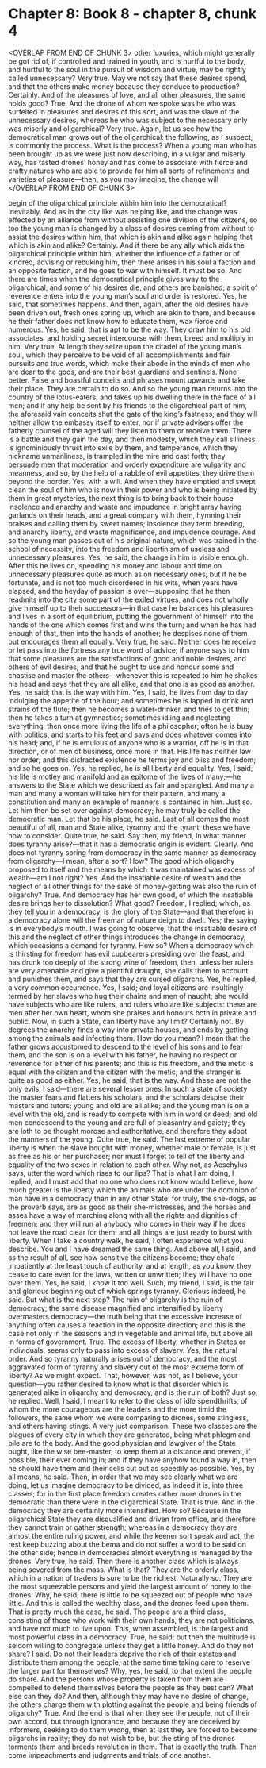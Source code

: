 # Chapter 8: Book 8 - chapter 8, chunk 4

<OVERLAP FROM END OF CHUNK 3>
other luxuries, which might generally be got rid of, if controlled and trained in youth, and is hurtful to the body, and hurtful to the soul in the pursuit of wisdom and virtue, may be rightly called unnecessary? Very true. May we not say that these desires spend, and that the others make money because they conduce to production? Certainly. And of the pleasures of love, and all other pleasures, the same holds good? True. And the drone of whom we spoke was he who was surfeited in pleasures and desires of this sort, and was the slave of the unnecessary desires, whereas he who was subject to the necessary only was miserly and oligarchical? Very true. Again, let us see how the democratical man grows out of the oligarchical: the following, as I suspect, is commonly the process. What is the process? When a young man who has been brought up as we were just now describing, in a vulgar and miserly way, has tasted drones’ honey and has come to associate with fierce and crafty natures who are able to provide for him all sorts of refinements and varieties of pleasure⁠—then, as you may imagine, the change will
</OVERLAP FROM END OF CHUNK 3>

begin of the oligarchical principle within him into the democratical? Inevitably. And as in the city like was helping like, and the change was effected by an alliance from without assisting one division of the citizens, so too the young man is changed by a class of desires coming from without to assist the desires within him, that which is akin and alike again helping that which is akin and alike? Certainly. And if there be any ally which aids the oligarchical principle within him, whether the influence of a father or of kindred, advising or rebuking him, then there arises in his soul a faction and an opposite faction, and he goes to war with himself. It must be so. And there are times when the democratical principle gives way to the oligarchical, and some of his desires die, and others are banished; a spirit of reverence enters into the young man’s soul and order is restored. Yes, he said, that sometimes happens. And then, again, after the old desires have been driven out, fresh ones spring up, which are akin to them, and because he their father does not know how to educate them, wax fierce and numerous. Yes, he said, that is apt to be the way. They draw him to his old associates, and holding secret intercourse with them, breed and multiply in him. Very true. At length they seize upon the citadel of the young man’s soul, which they perceive to be void of all accomplishments and fair pursuits and true words, which make their abode in the minds of men who are dear to the gods, and are their best guardians and sentinels. None better. False and boastful conceits and phrases mount upwards and take their place. They are certain to do so. And so the young man returns into the country of the lotus-eaters, and takes up his dwelling there in the face of all men; and if any help be sent by his friends to the oligarchical part of him, the aforesaid vain conceits shut the gate of the king’s fastness; and they will neither allow the embassy itself to enter, nor if private advisers offer the fatherly counsel of the aged will they listen to them or receive them. There is a battle and they gain the day, and then modesty, which they call silliness, is ignominiously thrust into exile by them, and temperance, which they nickname unmanliness, is trampled in the mire and cast forth; they persuade men that moderation and orderly expenditure are vulgarity and meanness, and so, by the help of a rabble of evil appetites, they drive them beyond the border. Yes, with a will. And when they have emptied and swept clean the soul of him who is now in their power and who is being initiated by them in great mysteries, the next thing is to bring back to their house insolence and anarchy and waste and impudence in bright array having garlands on their heads, and a great company with them, hymning their praises and calling them by sweet names; insolence they term breeding, and anarchy liberty, and waste magnificence, and impudence courage. And so the young man passes out of his original nature, which was trained in the school of necessity, into the freedom and libertinism of useless and unnecessary pleasures. Yes, he said, the change in him is visible enough. After this he lives on, spending his money and labour and time on unnecessary pleasures quite as much as on necessary ones; but if he be fortunate, and is not too much disordered in his wits, when years have elapsed, and the heyday of passion is over⁠—supposing that he then readmits into the city some part of the exiled virtues, and does not wholly give himself up to their successors⁠—in that case he balances his pleasures and lives in a sort of equilibrium, putting the government of himself into the hands of the one which comes first and wins the turn; and when he has had enough of that, then into the hands of another; he despises none of them but encourages them all equally. Very true, he said. Neither does he receive or let pass into the fortress any true word of advice; if anyone says to him that some pleasures are the satisfactions of good and noble desires, and others of evil desires, and that he ought to use and honour some and chastise and master the others⁠—whenever this is repeated to him he shakes his head and says that they are all alike, and that one is as good as another. Yes, he said; that is the way with him. Yes, I said, he lives from day to day indulging the appetite of the hour; and sometimes he is lapped in drink and strains of the flute; then he becomes a water-drinker, and tries to get thin; then he takes a turn at gymnastics; sometimes idling and neglecting everything, then once more living the life of a philosopher; often he is busy with politics, and starts to his feet and says and does whatever comes into his head; and, if he is emulous of anyone who is a warrior, off he is in that direction, or of men of business, once more in that. His life has neither law nor order; and this distracted existence he terms joy and bliss and freedom; and so he goes on. Yes, he replied, he is all liberty and equality. Yes, I said; his life is motley and manifold and an epitome of the lives of many;⁠—he answers to the State which we described as fair and spangled. And many a man and many a woman will take him for their pattern, and many a constitution and many an example of manners is contained in him. Just so. Let him then be set over against democracy; he may truly be called the democratic man. Let that be his place, he said. Last of all comes the most beautiful of all, man and State alike, tyranny and the tyrant; these we have now to consider. Quite true, he said. Say then, my friend, In what manner does tyranny arise?⁠—that it has a democratic origin is evident. Clearly. And does not tyranny spring from democracy in the same manner as democracy from oligarchy⁠—I mean, after a sort? How? The good which oligarchy proposed to itself and the means by which it was maintained was excess of wealth⁠—am I not right? Yes. And the insatiable desire of wealth and the neglect of all other things for the sake of money-getting was also the ruin of oligarchy? True. And democracy has her own good, of which the insatiable desire brings her to dissolution? What good? Freedom, I replied; which, as they tell you in a democracy, is the glory of the State⁠—and that therefore in a democracy alone will the freeman of nature deign to dwell. Yes; the saying is in everybody’s mouth. I was going to observe, that the insatiable desire of this and the neglect of other things introduces the change in democracy, which occasions a demand for tyranny. How so? When a democracy which is thirsting for freedom has evil cupbearers presiding over the feast, and has drunk too deeply of the strong wine of freedom, then, unless her rulers are very amenable and give a plentiful draught, she calls them to account and punishes them, and says that they are cursed oligarchs. Yes, he replied, a very common occurrence. Yes, I said; and loyal citizens are insultingly termed by her slaves who hug their chains and men of naught; she would have subjects who are like rulers, and rulers who are like subjects: these are men after her own heart, whom she praises and honours both in private and public. Now, in such a State, can liberty have any limit? Certainly not. By degrees the anarchy finds a way into private houses, and ends by getting among the animals and infecting them. How do you mean? I mean that the father grows accustomed to descend to the level of his sons and to fear them, and the son is on a level with his father, he having no respect or reverence for either of his parents; and this is his freedom, and the metic is equal with the citizen and the citizen with the metic, and the stranger is quite as good as either. Yes, he said, that is the way. And these are not the only evils, I said⁠—there are several lesser ones: In such a state of society the master fears and flatters his scholars, and the scholars despise their masters and tutors; young and old are all alike; and the young man is on a level with the old, and is ready to compete with him in word or deed; and old men condescend to the young and are full of pleasantry and gaiety; they are loth to be thought morose and authoritative, and therefore they adopt the manners of the young. Quite true, he said. The last extreme of popular liberty is when the slave bought with money, whether male or female, is just as free as his or her purchaser; nor must I forget to tell of the liberty and equality of the two sexes in relation to each other. Why not, as Aeschylus says, utter the word which rises to our lips? That is what I am doing, I replied; and I must add that no one who does not know would believe, how much greater is the liberty which the animals who are under the dominion of man have in a democracy than in any other State: for truly, the she-dogs, as the proverb says, are as good as their she-mistresses, and the horses and asses have a way of marching along with all the rights and dignities of freemen; and they will run at anybody who comes in their way if he does not leave the road clear for them: and all things are just ready to burst with liberty. When I take a country walk, he said, I often experience what you describe. You and I have dreamed the same thing. And above all, I said, and as the result of all, see how sensitive the citizens become; they chafe impatiently at the least touch of authority, and at length, as you know, they cease to care even for the laws, written or unwritten; they will have no one over them. Yes, he said, I know it too well. Such, my friend, I said, is the fair and glorious beginning out of which springs tyranny. Glorious indeed, he said. But what is the next step? The ruin of oligarchy is the ruin of democracy; the same disease magnified and intensified by liberty overmasters democracy⁠—the truth being that the excessive increase of anything often causes a reaction in the opposite direction; and this is the case not only in the seasons and in vegetable and animal life, but above all in forms of government. True. The excess of liberty, whether in States or individuals, seems only to pass into excess of slavery. Yes, the natural order. And so tyranny naturally arises out of democracy, and the most aggravated form of tyranny and slavery out of the most extreme form of liberty? As we might expect. That, however, was not, as I believe, your question⁠—you rather desired to know what is that disorder which is generated alike in oligarchy and democracy, and is the ruin of both? Just so, he replied. Well, I said, I meant to refer to the class of idle spendthrifts, of whom the more courageous are the leaders and the more timid the followers, the same whom we were comparing to drones, some stingless, and others having stings. A very just comparison. These two classes are the plagues of every city in which they are generated, being what phlegm and bile are to the body. And the good physician and lawgiver of the State ought, like the wise bee-master, to keep them at a distance and prevent, if possible, their ever coming in; and if they have anyhow found a way in, then he should have them and their cells cut out as speedily as possible. Yes, by all means, he said. Then, in order that we may see clearly what we are doing, let us imagine democracy to be divided, as indeed it is, into three classes; for in the first place freedom creates rather more drones in the democratic than there were in the oligarchical State. That is true. And in the democracy they are certainly more intensified. How so? Because in the oligarchical State they are disqualified and driven from office, and therefore they cannot train or gather strength; whereas in a democracy they are almost the entire ruling power, and while the keener sort speak and act, the rest keep buzzing about the bema and do not suffer a word to be said on the other side; hence in democracies almost everything is managed by the drones. Very true, he said. Then there is another class which is always being severed from the mass. What is that? They are the orderly class, which in a nation of traders is sure to be the richest. Naturally so. They are the most squeezable persons and yield the largest amount of honey to the drones. Why, he said, there is little to be squeezed out of people who have little. And this is called the wealthy class, and the drones feed upon them. That is pretty much the case, he said. The people are a third class, consisting of those who work with their own hands; they are not politicians, and have not much to live upon. This, when assembled, is the largest and most powerful class in a democracy. True, he said; but then the multitude is seldom willing to congregate unless they get a little honey. And do they not share? I said. Do not their leaders deprive the rich of their estates and distribute them among the people; at the same time taking care to reserve the larger part for themselves? Why, yes, he said, to that extent the people do share. And the persons whose property is taken from them are compelled to defend themselves before the people as they best can? What else can they do? And then, although they may have no desire of change, the others charge them with plotting against the people and being friends of oligarchy? True. And the end is that when they see the people, not of their own accord, but through ignorance, and because they are deceived by informers, seeking to do them wrong, then at last they are forced to become oligarchs in reality; they do not wish to be, but the sting of the drones torments them and breeds revolution in them. That is exactly the truth. Then come impeachments and judgments and trials of one another.